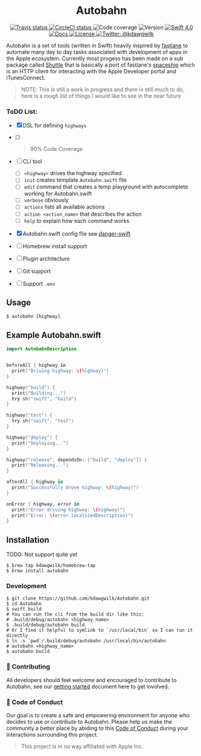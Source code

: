 
<h1 align="center">Autobahn</h1>

<p align="center">
    <a href="https://travis-ci.org/kdawgwilk/Autobahn/branches">
        <img src="https://img.shields.io/travis/kdawgwilk/Autobahn.svg" alt="Travis status" />
    </a>
    <a href="https://travis-ci.org/kdawgwilk/Autobahn/branches">
        <img src="https://img.shields.io/circleci/project/github/kdawgwilk/Autobahn.svg" alt="CircleCI status" />
    </a>
    <!-- <a href=""> -->
        <img src="https://img.shields.io/codecov/c/github/kdawgwilk/Autobahn.svg" alt="Code coverage" />
    <!-- </a> -->
    <!-- <a href=""> -->
        <img src="https://img.shields.io/badge/version-0.1.0-blue.svg" alt="Version" />
    <!-- </a> -->
    <a href="https://swift.org">
        <img src="http://img.shields.io/badge/swift-4.0-brightgreen.svg" alt="Swift 4.0">
    </a>
    <a href="https://kdawgwilk.github.com/autobahn/docs">
        <img src="http://img.shields.io/badge/read_the-docs-lightgrey.svg" alt="Docs">
    </a>
    <a href="https://github.com/kdawgwilk/Autobahn/blob/master/LICENSE">
        <img src="https://img.shields.io/badge/license-MIT-green.svg" alt="License" />
    </a>
    <a href="https://twitter.com/kdawgwilk">
        <img src="https://img.shields.io/badge/contact-@Kdawgwilk-blue.svg" alt="Twitter: @kdawgwilk" />
    </a>
</p>

Autobahn is a set of tools (written in Swift) heavily inspired by [fastlane](https://github.com/fastlane/fastlane) to automate many day to day tasks associated with development of apps in the Apple ecosystem.  Currently most progess has been made on a sub package called [Shuttle](https://github.com/kdawgwilk/Shuttle) that is basically a port of fastlane's [spaceship](https://github.com/fastlane/fastlane/tree/master/spaceship) which is an HTTP client for interacting with the Apple Developer portal and iTunesConnect.

>NOTE: This is still a work in progress and there is still much to do, here is a rough list of things I would like to see in the near future

### ToDO List:

- [x] DSL for defining `highways`
- [ ] >90% Code Coverage
- [ ] CLI tool
  - [ ] `<highway>` drives the highway specified
  - [ ] `init` creates template `Autobahn.swift` file
  - [ ] `edit` command that creates a temp playground with autocomplete working for Autobahn.swift
  - [ ] `verbose` obviously
  - [ ] `actions` lists all available actions
  - [ ] `action <action_name>` that describes the action
  - [ ] `help` to explain how each command works
- [x] Autobahn.swift config file see [danger-swift](https://github.com/danger/danger-swift)
- [ ] Homebrew install support
- [ ] Plugin architecture
- [ ] Git support
- [ ] Support `.env`


## Usage

```
$ autobahn [highway]
```

## Example Autobahn.swift

```swift
import AutobahnDescription


beforeAll { highway in
  print("Driving highway: \(highway)")
}

highway("build") {
  print("Building...")
  try sh("swift", "build")
}

highway("test") {
  try sh("swift", "test")
}

highway("deploy") {
  print("Deploying...")
}

highway("release", dependsOn: ["build", "deploy"]) {
  print("Releasing...")
}

afterAll { highway in
  print("Successfully drove highway: \(highway)")
}

onError { highway, error in
  print("Error driving highway: \(highway)")
  print("Error: \(error.localizedDescription)")
}
```

## Installation

TODO: Not support quite yet

```
$ brew tap kdawgwilk/homebrew-tap
$ brew install autobahn
```

### Development

```
$ git clone https://github.com/kdawgwilk/Autobahn.git
$ cd Autobahn
$ swift build
# You can run the cli from the build dir like this:
# .build/debug/autobahn <highway_name>
$ .build/debug/autobahn build
# Or I find it helpful to symlink to `/usr/local/bin` so I can run it directly
$ ln -s `pwd`/.build/debug/autobahn /usr/local/bin/autobahn
# autobahn <highway_name>
$ autobahn build
```

### 🚀 Contributing

All developers should feel welcome and encouraged to contribute to Autobahn, see our [getting started](/CONTRIBUTING.md) document here to get involved.

### 💙 Code of Conduct

Our goal is to create a safe and empowering environment for anyone who decides to use or contribute to Autobahn. Please help us make the community a better place by abiding to this [Code of Conduct](/CODE_OF_CONDUCT.md) during your interactions surrounding this project.

> This project is in no way affiliated with Apple Inc.